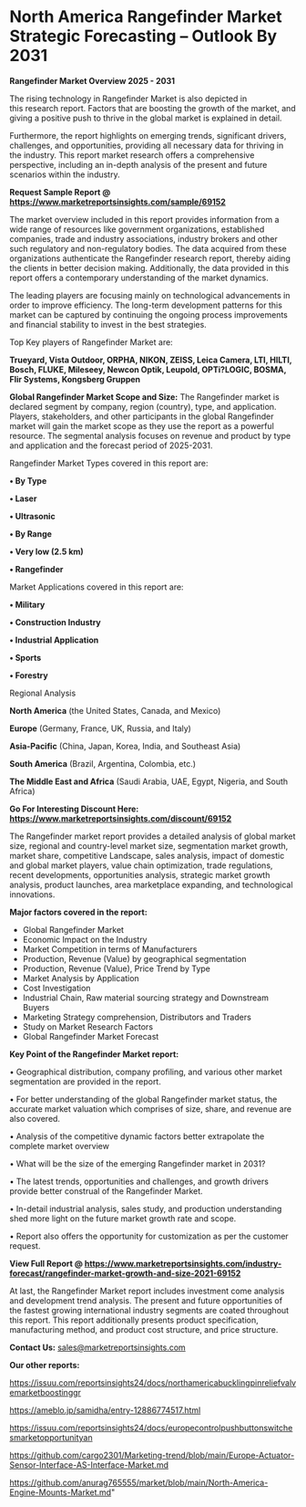   # North America Rangefinder Market Strategic Forecasting – Outlook By 2031

<Strong> Rangefinder Market Overview 2025 - 2031</strong>

The rising technology in Rangefinder Market is also depicted in this research report. Factors that are boosting the growth of the market, and giving a positive push to thrive in the global market is explained in detail.

Furthermore, the report highlights on emerging trends, significant drivers, challenges, and opportunities, providing all necessary data for thriving in the industry. This report market research offers a comprehensive perspective, including an in-depth analysis of the present and future scenarios within the industry.

<strong>Request Sample Report @ <a href=https://www.marketreportsinsights.com/sample/69152>https://www.marketreportsinsights.com/sample/69152</a></strong>

The market overview included in this report provides information from a wide range of resources like government organizations, established companies, trade and industry associations, industry brokers and other such regulatory and non-regulatory bodies. The data acquired from these organizations authenticate the Rangefinder research report, thereby aiding the clients in better decision making. Additionally, the data provided in this report offers a contemporary understanding of the market dynamics.

The leading players are focusing mainly on technological advancements in order to improve efficiency. The long-term development patterns for this market can be captured by continuing the ongoing process improvements and financial stability to invest in the best strategies.

Top Key players of Rangefinder Market are:

<strong>Trueyard, Vista Outdoor, ORPHA, NIKON, ZEISS, Leica Camera, LTI, HILTI, Bosch, FLUKE, Mileseey, Newcon Optik, Leupold, OPTi?LOGIC, BOSMA, Flir Systems, Kongsberg Gruppen</strong>

<strong><b>Global Rangefinder Market Scope and Size:</b></strong>
The Rangefinder market is declared segment by company, region (country), type, and application. Players, stakeholders, and other participants in the global Rangefinder market will gain the market scope as they use the report as a powerful resource. The segmental analysis focuses on revenue and product by type and application and the forecast period of 2025-2031.

Rangefinder Market Types covered in this report are:

<strong>• By Type

• Laser

• Ultrasonic

• By Range

• Very low (2.5 km)

• Rangefinder</strong>

Market Applications covered in this report are:

<strong>• Military

• Construction Industry

• Industrial Application

• Sports

• Forestry</strong> 

Regional Analysis

<strong>North America</strong> (the United States, Canada, and Mexico)

<strong>Europe</strong> (Germany, France, UK, Russia, and Italy)

<strong>Asia-Pacific</strong> (China, Japan, Korea, India, and Southeast Asia)

<strong>South America</strong> (Brazil, Argentina, Colombia, etc.)

<strong>The Middle East and Africa</strong> (Saudi Arabia, UAE, Egypt, Nigeria, and South Africa)

<strong>Go For Interesting Discount Here: <a href=https://www.marketreportsinsights.com/discount/69152>https://www.marketreportsinsights.com/discount/69152</a></strong>

The Rangefinder market report provides a detailed analysis of global market size, regional and country-level market size, segmentation market growth, market share, competitive Landscape, sales analysis, impact of domestic and global market players, value chain optimization, trade regulations, recent developments, opportunities analysis, strategic market growth analysis, product launches, area marketplace expanding, and technological innovations.

<strong><b>Major factors covered in the report:</b></strong>
<ul>
  <li>Global Rangefinder Market </li>
  <li>Economic Impact on the Industry</li>
  <li>Market Competition in terms of Manufacturers</li>
  <li>Production, Revenue (Value) by geographical segmentation</li>
  <li>Production, Revenue (Value), Price Trend by Type</li>
  <li>Market Analysis by Application</li>
  <li>Cost Investigation</li>
  <li>Industrial Chain, Raw material sourcing strategy and Downstream Buyers</li>
  <li>Marketing Strategy comprehension, Distributors and Traders</li>
  <li>Study on Market Research Factors</li>
  <li>Global Rangefinder Market Forecast</li>
</ul>

<strong><b>Key Point of the Rangefinder Market report:</b></strong>

• Geographical distribution, company profiling, and various other market segmentation are provided in the report.

• For better understanding of the global Rangefinder market status, the accurate market valuation which comprises of size, share, and revenue are also covered.

• Analysis of the competitive dynamic factors better extrapolate the complete market overview

• What will be the size of the emerging Rangefinder market in 2031?

• The latest trends, opportunities and challenges, and growth drivers provide better construal of the Rangefinder Market.

• In-detail industrial analysis, sales study, and production understanding shed more light on the future market growth rate and scope.

• Report also offers the opportunity for customization as per the customer request.

<strong><b>View Full Report @ <a href=https://www.marketreportsinsights.com/industry-forecast/rangefinder-market-growth-and-size-2021-69152>https://www.marketreportsinsights.com/industry-forecast/rangefinder-market-growth-and-size-2021-69152</a></b></strong>


At last, the Rangefinder Market report includes investment come analysis and development trend analysis. The present and future opportunities of the fastest growing international industry segments are coated throughout this report. This report additionally presents product specification, manufacturing method, and product cost structure, and price structure.

<strong>Contact Us:</strong>
sales@marketreportsinsights.com

<strong>Our other reports:</strong>

<a href=https://issuu.com/reportsinsights24/docs/northamericabucklingpinreliefvalvemarketboostinggr>https://issuu.com/reportsinsights24/docs/northamericabucklingpinreliefvalvemarketboostinggr</a>

<a href=https://ameblo.jp/samidha/entry-12886774517.html>https://ameblo.jp/samidha/entry-12886774517.html</a>

<a href=https://issuu.com/reportsinsights24/docs/europecontrolpushbuttonswitchesmarketopportunityan>https://issuu.com/reportsinsights24/docs/europecontrolpushbuttonswitchesmarketopportunityan</a>

<a href=https://github.com/cargo2301/Marketing-trend/blob/main/Europe-Actuator-Sensor-Interface-AS-Interface-Market.md>https://github.com/cargo2301/Marketing-trend/blob/main/Europe-Actuator-Sensor-Interface-AS-Interface-Market.md</a>

<a href=https://github.com/anurag765555/market/blob/main/North-America-Engine-Mounts-Market.md>https://github.com/anurag765555/market/blob/main/North-America-Engine-Mounts-Market.md</a>"
